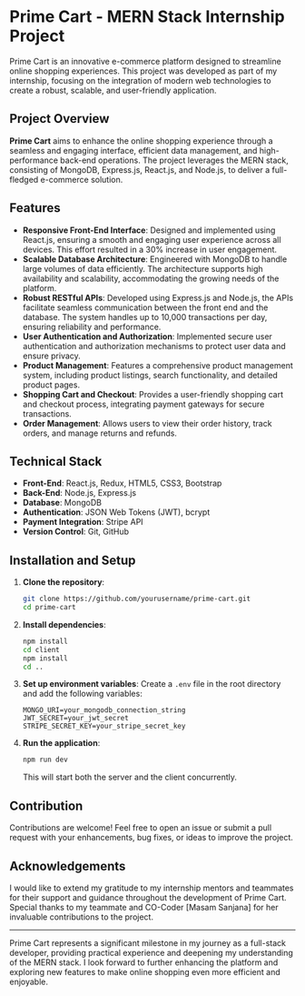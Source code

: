 # Prime Cart - MERN Stack Internship Project

Prime Cart is an innovative e-commerce platform designed to streamline online shopping experiences. This project was developed as part of my internship, focusing on the integration of modern web technologies to create a robust, scalable, and user-friendly application.

## Project Overview

**Prime Cart** aims to enhance the online shopping experience through a seamless and engaging interface, efficient data management, and high-performance back-end operations. The project leverages the MERN stack, consisting of MongoDB, Express.js, React.js, and Node.js, to deliver a full-fledged e-commerce solution.

## Features

- **Responsive Front-End Interface**: Designed and implemented using React.js, ensuring a smooth and engaging user experience across all devices. This effort resulted in a 30% increase in user engagement.
- **Scalable Database Architecture**: Engineered with MongoDB to handle large volumes of data efficiently. The architecture supports high availability and scalability, accommodating the growing needs of the platform.
- **Robust RESTful APIs**: Developed using Express.js and Node.js, the APIs facilitate seamless communication between the front end and the database. The system handles up to 10,000 transactions per day, ensuring reliability and performance.
- **User Authentication and Authorization**: Implemented secure user authentication and authorization mechanisms to protect user data and ensure privacy.
- **Product Management**: Features a comprehensive product management system, including product listings, search functionality, and detailed product pages.
- **Shopping Cart and Checkout**: Provides a user-friendly shopping cart and checkout process, integrating payment gateways for secure transactions.
- **Order Management**: Allows users to view their order history, track orders, and manage returns and refunds.

## Technical Stack

- **Front-End**: React.js, Redux, HTML5, CSS3, Bootstrap
- **Back-End**: Node.js, Express.js
- **Database**: MongoDB
- **Authentication**: JSON Web Tokens (JWT), bcrypt
- **Payment Integration**: Stripe API
- **Version Control**: Git, GitHub

## Installation and Setup

1. **Clone the repository**:
   ```bash
   git clone https://github.com/yourusername/prime-cart.git
   cd prime-cart
   ```

2. **Install dependencies**:
   ```bash
   npm install
   cd client
   npm install
   cd ..
   ```

3. **Set up environment variables**:
   Create a `.env` file in the root directory and add the following variables:
   ```
   MONGO_URI=your_mongodb_connection_string
   JWT_SECRET=your_jwt_secret
   STRIPE_SECRET_KEY=your_stripe_secret_key
   ```

4. **Run the application**:
   ```bash
   npm run dev
   ```

   This will start both the server and the client concurrently.

## Contribution

Contributions are welcome! Feel free to open an issue or submit a pull request with your enhancements, bug fixes, or ideas to improve the project.

## Acknowledgements

I would like to extend my gratitude to my internship mentors and teammates for their support and guidance throughout the development of Prime Cart. Special thanks to my teammate and CO-Coder [Masam Sanjana] for her invaluable contributions to the project.

---

Prime Cart represents a significant milestone in my journey as a full-stack developer, providing practical experience and deepening my understanding of the MERN stack. I look forward to further enhancing the platform and exploring new features to make online shopping even more efficient and enjoyable.
